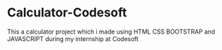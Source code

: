 # Calculator-Codesoft
This a calculator project which i made using HTML CSS BOOTSTRAP and JAVASCRIPT during my internship at Codesoft
